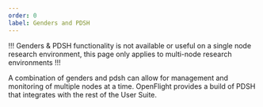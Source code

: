 ```yaml
---
order: 0
label: Genders and PDSH
---
```


!!!
Genders & PDSH functionality is not available or useful on a single node research environment, this page only applies to multi-node research environments
!!!

A combination of genders and pdsh can allow for management and monitoring of multiple nodes at a time. OpenFlight provides a build of PDSH that integrates with the rest of the User Suite.


